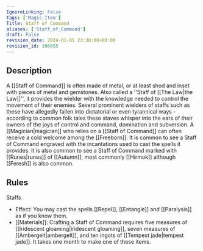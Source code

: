 ```yaml
---
IgnoreLinking: False
Tags: ['Magic-Item']
Title: Staff of Command
aliases: ['Staff_of_Command']
draft: False
revision_date: 2024-01-05 23:30:08+00:00
revision_id: 106895
---
```


## Description
A [[Staff of Command]] is often made of metal, or at least shod and inset with pieces of metal and gemstones. Also called a ''Staff of [[The Law|the Law]]'', it provides the wielder with the knowledge needed to control the movement of their enemies. Several prominent wielders of staffs such as these have allegedly fallen into dictatorial or even tyrannical ways - according to common folk tales these staves whisper into the ears of their owners of the joys of control and command, domination and subversion. A [[Magician|magician]] who relies on a [[Staff of Command]] can often receive a cold welcome among the [[Freeborn]].
It is common to see a Staff of Command engraved with the incantations used to cast the spells it provides. It is also common to see a Staff of Command marked with [[Runes|runes]] of [[Autumn]], most commonly [[Hirmok]] although [[Feresh]] is also common.
## Rules
Staffs
* Effect: You may cast the spells [[Repel]], [[Entangle]] and [[Paralysis]] as if you know them.
* [[Materials]]: Crafting a Staff of Command requires five measures of [[Iridescent gloaming|iridescent gloaming]], seven measures of [[Ambergelt|ambergelt]], and ten ingots of [[Tempest jade|tempest jade]]. It takes one month to make one of these items.